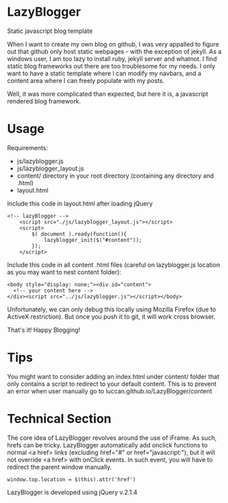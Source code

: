 # LazyBlogger
Static javascript blog template

When I want to create my own blog on github, I was very appalled to figure out that github only host static webpages - with the exception of jekyll.
As a windows user, I am too lazy to install ruby, jekyll server and whatnot.
I find static blog frameworks out there are too troublesome for my needs. I only want to have a static template where I can modify my navbars, and a content area where I can freely populate with my posts.

Well, it was more complicated than expected, but here it is, a javascript rendered blog framework.

# Usage
Requirements:
- js/lazyblogger.js
- js/lazyblogger_layout.js
- content/ directory in your root directory (containing any directory and .html)
- layout.html

Include this code in layout.html after loading jQuery
```
<!-- lazyBlogger -->
	<script src="./js/lazyblogger_layout.js"></script>
	<script>
		$( document ).ready(function(){
			lazyblogger_init($("#content"));
		});
	</script>
```
Include this code in all content .html files (careful on lazyblogger.js location as you may want to nest content folder):
```
<body style="display: none;"><div id="content">
  <!-- your content here -->
</div><script src="../js/lazyblogger.js"></script></body>
```
Unfortunately, we can only debug this locally using Mozilla Firefox (due to ActiveX restriction).
But once you push it to git, it will work cross browser.

That's it! Happy Blogging!

# Tips
You might want to consider adding an index.html under content/ folder that only contains a script to redirect to your default content.
This is to prevent an error when user manually go to luccan.github.io/LazyBlogger/content

# Technical Section
The core idea of LazyBlogger revolves around the use of iFrame. As such, hrefs can be tricky.
LazyBlogger automatically add onclick functions to normal \<a href\> links (excluding href="#" or href="javascript:"), but it will not override \<a href\> with onClick events.
In such event, you will have to redirect the parent window manually.

```
window.top.location = $(this).attr('href')
```

LazyBlogger is developed using jQuery v.2.1.4
